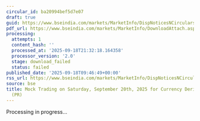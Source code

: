 ```yaml
---
circular_id: ba20994bef5d7e07
draft: true
guid: https://www.bseindia.com/markets/MarketInfo/DispNoticesNCirculars.aspx?Noticeid={EC0DB20E-B385-48ED-AC4C-5402890479DC}&noticeno=20250918-13&dt=09/18/2025&icount=13&totcount=63&flag=0
pdf_url: https://www.bseindia.com/markets/MarketInfo/DownloadAttach.aspx?id=20250918-13&attachedId=
processing:
  attempts: 1
  content_hash: ''
  processed_at: '2025-09-18T21:32:18.164358'
  processor_version: '2.0'
  stage: download_failed
  status: failed
published_date: '2025-09-18T09:46:49+00:00'
rss_url: https://www.bseindia.com/markets/MarketInfo/DispNoticesNCirculars.aspx?Noticeid={EC0DB20E-B385-48ED-AC4C-5402890479DC}&noticeno=20250918-13&dt=09/18/2025&icount=13&totcount=63&flag=0
source: bse
title: Mock Trading on Saturday, September 20th, 2025 for Currency Derivatives segment
  (PR)
---
```


Processing in progress...